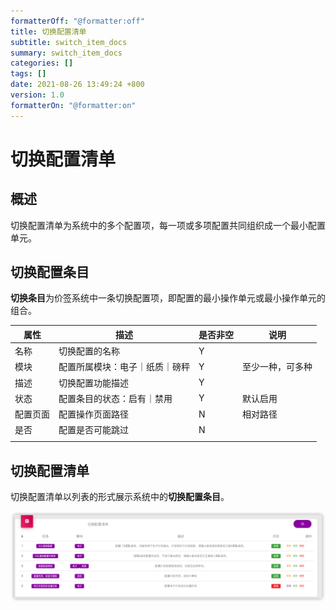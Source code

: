 ```yaml
---
formatterOff: "@formatter:off"
title: 切换配置清单
subtitle: switch_item_docs 
summary: switch_item_docs
categories: [] 
tags: [] 
date: 2021-08-26 13:49:24 +800 
version: 1.0
formatterOn: "@formatter:on"
---
```


# 切换配置清单

## 概述

切换配置清单为系统中的多个配置项，每一项或多项配置共同组织成一个最小配置单元。

## 切换配置条目

**切换条目**为价签系统中一条切换配置项，即配置的最小操作单元或最小操作单元的组合。

| 属性     | 描述                           | 是否非空 | 说明             |
| -------- | ------------------------------ | -------- | ---------------- |
| 名称     | 切换配置的名称                 | Y        |                  |
| 模块     | 配置所属模块：电子｜纸质｜磅秤 | Y        | 至少一种，可多种 |
| 描述     | 切换配置功能描述               | Y        |                  |
| 状态     | 配置条目的状态：启有｜禁用     | Y        | 默认启用         |
| 配置页面 | 配置操作页面路径               | N        | 相对路径         |
| 是否     | 配置是否可能跳过               | N        |                  |
|          |                                |          |                  |



## 切换配置清单

切换配置清单以列表的形式展示系统中的**切换配置条目**。

![切换配置清单](switch-item-list.png)

